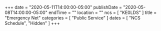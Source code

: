 +++
date = "2020-05-11T14:00:00-05:00"
publishDate = "2020-05-08T14:00:00-05:00"
endTime = ""
location = ""
ncs = [ "KE0LDS" ]
title = "Emergency Net"
categories = [ "Public Service" ]
dates = [ "NCS Schedule", "Hidden" ]
+++
